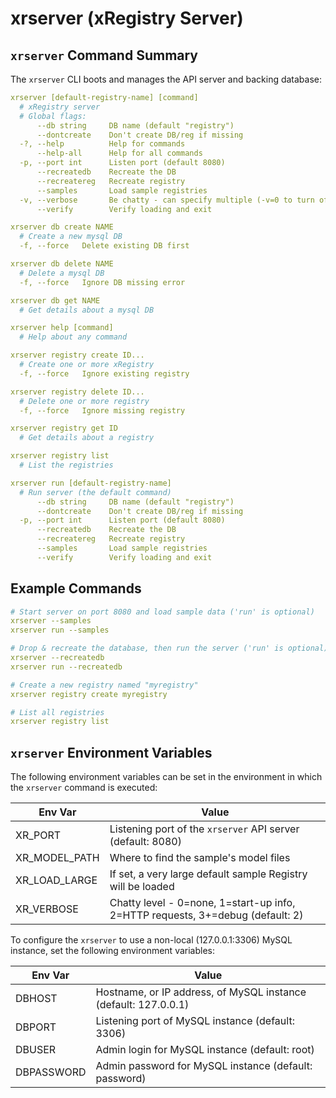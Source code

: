 # xrserver (xRegistry Server)

## `xrserver` Command Summary

The `xrserver` CLI boots and manages the API server and backing database:

<!-- XRSERVER HELP START -->
```yaml
xrserver [default-registry-name] [command]
  # xRegistry server
  # Global flags:
      --db string     DB name (default "registry")
      --dontcreate    Don't create DB/reg if missing
  -?, --help          Help for commands
      --help-all      Help for all commands
  -p, --port int      Listen port (default 8080)
      --recreatedb    Recreate the DB
      --recreatereg   Recreate registry
      --samples       Load sample registries
  -v, --verbose       Be chatty - can specify multiple (-v=0 to turn off)
      --verify        Verify loading and exit

xrserver db create NAME
  # Create a new mysql DB
  -f, --force   Delete existing DB first

xrserver db delete NAME
  # Delete a mysql DB
  -f, --force   Ignore DB missing error

xrserver db get NAME
  # Get details about a mysql DB

xrserver help [command]
  # Help about any command

xrserver registry create ID...
  # Create one or more xRegistry
  -f, --force   Ignore existing registry

xrserver registry delete ID...
  # Delete one or more registry
  -f, --force   Ignore missing registry

xrserver registry get ID
  # Get details about a registry

xrserver registry list
  # List the registries

xrserver run [default-registry-name]
  # Run server (the default command)
      --db string     DB name (default "registry")
      --dontcreate    Don't create DB/reg if missing
  -p, --port int      Listen port (default 8080)
      --recreatedb    Recreate the DB
      --recreatereg   Recreate registry
      --samples       Load sample registries
      --verify        Verify loading and exit
```
<!-- XRSERVER HELP END -->

## Example Commands
```yaml
# Start server on port 8080 and load sample data ('run' is optional)
xrserver --samples
xrserver run --samples

# Drop & recreate the database, then run the server ('run' is optional)
xrserver --recreatedb
xrserver run --recreatedb

# Create a new registry named "myregistry"
xrserver registry create myregistry

# List all registries
xrserver registry list
```

## `xrserver` Environment Variables

The following environment variables can be set in the environment in which
the `xrserver` command is executed:

| Env Var    | Value |
| ---------- | ----- |
| XR_PORT    | Listening port of the `xrserver` API server (default: 8080) |
| XR_MODEL_PATH | Where to find the sample's model files |
| XR_LOAD_LARGE | If set, a very large default sample Registry will be loaded |
| XR_VERBOSE | Chatty level - 0=none, 1=start-up info, 2=HTTP requests, 3+=debug (default: 2) |

To configure the `xrserver` to use a non-local (127.0.0.1:3306) MySQL
instance, set the following environment variables:

| Env Var    | Value |
| ---------- | ----- |
| DBHOST     | Hostname, or IP address, of MySQL instance (default: 127.0.0.1) |
| DBPORT     | Listening port of MySQL instance (default: 3306) |
| DBUSER     | Admin login for MySQL instance (default: root) |
| DBPASSWORD | Admin password for MySQL instance (default: password) |
